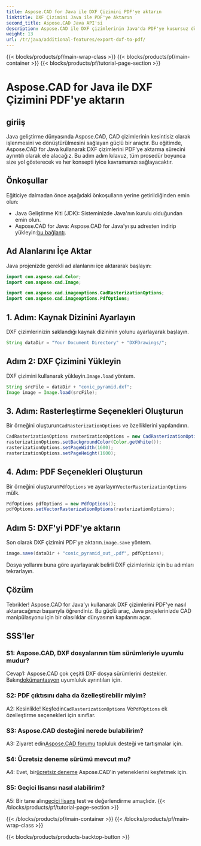 ```yaml
---
title: Aspose.CAD for Java ile DXF Çizimini PDF'ye aktarın
linktitle: DXF Çizimini Java ile PDF'ye Aktarın
second_title: Aspose.CAD Java API'si
description: Aspose.CAD ile DXF çizimlerinin Java'da PDF'ye kusursuz dönüşümünü keşfedin. CAD iş akışınızı zahmetsizce geliştirin.
weight: 13
url: /tr/java/additional-features/export-dxf-to-pdf/
---
```


{{< blocks/products/pf/main-wrap-class >}}
{{< blocks/products/pf/main-container >}}
{{< blocks/products/pf/tutorial-page-section >}}

# Aspose.CAD for Java ile DXF Çizimini PDF'ye aktarın

## giriiş

Java geliştirme dünyasında Aspose.CAD, CAD çizimlerinin kesintisiz olarak işlenmesini ve dönüştürülmesini sağlayan güçlü bir araçtır. Bu eğitimde, Aspose.CAD for Java kullanarak DXF çizimlerini PDF'ye aktarma sürecini ayrıntılı olarak ele alacağız. Bu adım adım kılavuz, tüm prosedür boyunca size yol gösterecek ve her konsepti iyice kavramanızı sağlayacaktır.

## Önkoşullar

Eğiticiye dalmadan önce aşağıdaki önkoşulların yerine getirildiğinden emin olun:

- Java Geliştirme Kiti (JDK): Sisteminizde Java'nın kurulu olduğundan emin olun.
-  Aspose.CAD for Java: Aspose.CAD for Java'yı şu adresten indirip yükleyin:[bu bağlantı](https://releases.aspose.com/cad/java/).

## Ad Alanlarını İçe Aktar

Java projenizde gerekli ad alanlarını içe aktararak başlayın:

```java
import com.aspose.cad.Color;
import com.aspose.cad.Image;

import com.aspose.cad.imageoptions.CadRasterizationOptions;
import com.aspose.cad.imageoptions.PdfOptions;
```

## 1. Adım: Kaynak Dizinini Ayarlayın

DXF çizimlerinizin saklandığı kaynak dizininin yolunu ayarlayarak başlayın.

```java
String dataDir = "Your Document Directory" + "DXFDrawings/";
```

## Adım 2: DXF Çizimini Yükleyin

 DXF çizimini kullanarak yükleyin.`Image.load` yöntem.

```java
String srcFile = dataDir + "conic_pyramid.dxf";
Image image = Image.load(srcFile);
```

## 3. Adım: Rasterleştirme Seçenekleri Oluşturun

 Bir örneğini oluşturun`CadRasterizationOptions` ve özelliklerini yapılandırın.

```java
CadRasterizationOptions rasterizationOptions = new CadRasterizationOptions();
rasterizationOptions.setBackgroundColor(Color.getWhite());
rasterizationOptions.setPageWidth(1600);
rasterizationOptions.setPageHeight(1600);
```

## 4. Adım: PDF Seçenekleri Oluşturun

 Bir örneğini oluşturun`PdfOptions` ve ayarlayın`VectorRasterizationOptions` mülk.

```java
PdfOptions pdfOptions = new PdfOptions();
pdfOptions.setVectorRasterizationOptions(rasterizationOptions);
```

## Adım 5: DXF'yi PDF'ye aktarın

 Son olarak DXF çizimini PDF'ye aktarın.`image.save` yöntem.

```java
image.save(dataDir + "conic_pyramid_out_.pdf", pdfOptions);
```

Dosya yollarını buna göre ayarlayarak belirli DXF çizimleriniz için bu adımları tekrarlayın.

## Çözüm

Tebrikler! Aspose.CAD for Java'yı kullanarak DXF çizimlerini PDF'ye nasıl aktaracağınızı başarıyla öğrendiniz. Bu güçlü araç, Java projelerinizde CAD manipülasyonu için bir olasılıklar dünyasının kapılarını açar.

## SSS'ler

### S1: Aspose.CAD, DXF dosyalarının tüm sürümleriyle uyumlu mudur?

 Cevap1: Aspose.CAD çok çeşitli DXF dosya sürümlerini destekler. Bakın[dokümantasyon](https://reference.aspose.com/cad/java/) uyumluluk ayrıntıları için.

### S2: PDF çıktısını daha da özelleştirebilir miyim?

 A2: Kesinlikle! Keşfedin`CadRasterizationOptions` Ve`PdfOptions` ek özelleştirme seçenekleri için sınıflar.

### S3: Aspose.CAD desteğini nerede bulabilirim?

 A3: Ziyaret edin[Aspose.CAD forumu](https://forum.aspose.com/c/cad/19) topluluk desteği ve tartışmalar için.

### S4: Ücretsiz deneme sürümü mevcut mu?

 A4: Evet, bir[ücretsiz deneme](https://releases.aspose.com/) Aspose.CAD'in yeteneklerini keşfetmek için.

### S5: Geçici lisansı nasıl alabilirim?

 A5: Bir tane alın[geçici lisans](https://purchase.aspose.com/temporary-license/) test ve değerlendirme amaçlıdır.
{{< /blocks/products/pf/tutorial-page-section >}}

{{< /blocks/products/pf/main-container >}}
{{< /blocks/products/pf/main-wrap-class >}}

{{< blocks/products/products-backtop-button >}}
